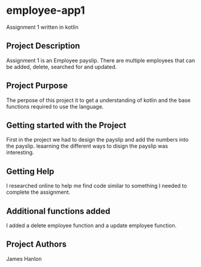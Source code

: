 # employee-app1
Assignment 1 written in kotlin

## Project Description
Assignment 1 is an Employee payslip. There are multiple employees that can be added, delete, searched for and updated.

## Project Purpose
The perpose of this project it to get a understanding of kotlin and the base functions required to use the language.

## Getting started with the Project
First in the project we had to design the payslip and add the numbers into the payslip. leaarning the different ways to disign the payslip was interesting.

## Getting Help
I researched online to help me find code similar to something I needed to complete the assignment.

## Additional functions added
I added a delete employee function and a update employee function. 

## Project Authors
James Hanlon
